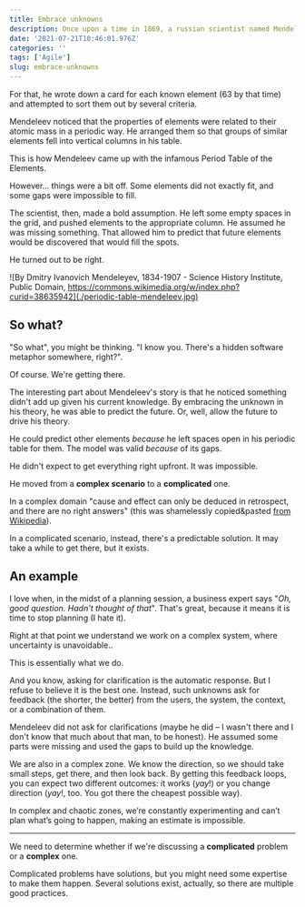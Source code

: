 ```yaml
---
title: Embrace unknowns
description: Once upon a time in 1869, a russian scientist named Mendeleev was obsessed with ordering all elements present in nature. The typical russian scientist obsession.
date: '2021-07-21T10:46:01.976Z'
categories: ''
tags: ['Agile']
slug: embrace-unknowns
---
```


For that, he wrote down a card for each known element (63 by that time) and attempted to sort them out by several criteria.

Mendeleev noticed that the properties of elements were related to their atomic mass in a periodic way. He arranged them so that groups of similar elements fell into vertical columns in his table.

This is how Mendeleev came up with the infamous Period Table of the Elements.

However… things were a bit off. Some elements did not exactly fit, and some gaps were impossible to fill.

The scientist, then, made a bold assumption. He left some empty spaces in the grid, and pushed elements to the appropriate column. He assumed he was missing something. That allowed him to predict that future elements would be discovered that would fill the spots.

He turned out to be right.

![By Dmitry Ivanovich Mendeleyev, 1834-1907 - Science History Institute, Public Domain, https://commons.wikimedia.org/w/index.php?curid=38635942](./periodic-table-mendeleev.jpg)

## So what?

"So what", you might be thinking. "I know you. There's a hidden software metaphor somewhere, right?".

Of course. We're getting there.

The interesting part about Mendeleev's story is that he noticed something didn't add up given his current knowledge. By embracing the unknown in his theory, he was able to predict the future. Or, well, allow the future to drive his theory.

He could predict other elements *because* he left spaces open in his periodic table for them. The model was valid *because* of its gaps.

He didn't expect to get everything right upfront. It was impossible.

He moved from a **complex scenario** to a **complicated** one.

In a complex domain "cause and effect can only be deduced in retrospect, and there are no right answers" (this was shamelessly copied&pasted [from Wikipedia](https://en.wikipedia.org/wiki/Cynefin_framework)).

In a complicated scenario, instead, there's a predictable solution. It may take a while to get there, but it exists.


## An example

I love when, in the midst of a planning session, a business expert says "*Oh, good question. Hadn't thought of that*". That's great, because it means it is time to stop planning (I hate it).

Right at that point we understand we work on a complex system, where uncertainty is unavoidable..

This is essentially what we do.

And you know, asking for clarification is the automatic response. But I refuse to believe it is the best one. Instead, such unknowns ask for feedback (the shorter, the better) from the users, the system, the context, or a combination of them.

Mendeleev did not ask for clarifications (maybe he did – I wasn't there and I don't know that much about that man, to be honest). He assumed some parts were missing and used the gaps to build up the knowledge.

We are also in a complex zone. We know the direction, so we should take small steps, get there, and then look back. By getting this feedback loops, you can expect two different outcomes: it works (*yay*!) or you change direction (*yay*!, too. You got there the cheapest possible way).

In complex and chaotic zones, we’re constantly experimenting and can’t plan what’s going to happen, making an estimate is impossible.

---

We need to determine whether if we're discussing a **complicated** problem or a **complex** one.

Complicated problems have solutions, but you might need some expertise to make them happen. Several solutions exist, actually, so there are multiple good practices.

